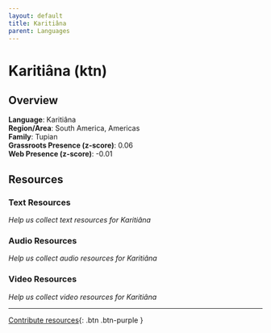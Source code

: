 ```yaml
---
layout: default
title: Karitiâna
parent: Languages
---
```


# Karitiâna (ktn)

## Overview

**Language**: Karitiâna  
**Region/Area**: South America, Americas  
**Family**: Tupian  
**Grassroots Presence (z-score)**: 0.06  
**Web Presence (z-score)**: -0.01  

## Resources

### Text Resources
*Help us collect text resources for Karitiâna*

### Audio Resources
*Help us collect audio resources for Karitiâna*

### Video Resources
*Help us collect video resources for Karitiâna*

---

[Contribute resources](https://forms.office.com/e/1SfLJx3u1r){: .btn .btn-purple }
